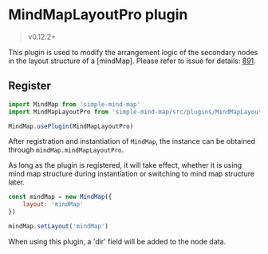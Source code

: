 # MindMapLayoutPro plugin

> v0.12.2+

This plugin is used to modify the arrangement logic of the secondary nodes in the layout structure of a [mindMap]. Please refer to issue for details: [891](https://github.com/wanglin2/mind-map/issues/891).

## Register

```js
import MindMap from 'simple-mind-map'
import MindMapLayoutPro from 'simple-mind-map/src/plugins/MindMapLayoutPro.js'

MindMap.usePlugin(MindMapLayoutPro)
```

After registration and instantiation of `MindMap`, the instance can be obtained through `mindMap.mindMapLayoutPro`.

As long as the plugin is registered, it will take effect, whether it is using mind map structure during instantiation or switching to mind map structure later.

```js
const mindMap = new MindMap({
    layout: 'mindMap'
})

mindMap.setLayout('mindMap')
```

When using this plugin, a 'dir' field will be added to the node data.
